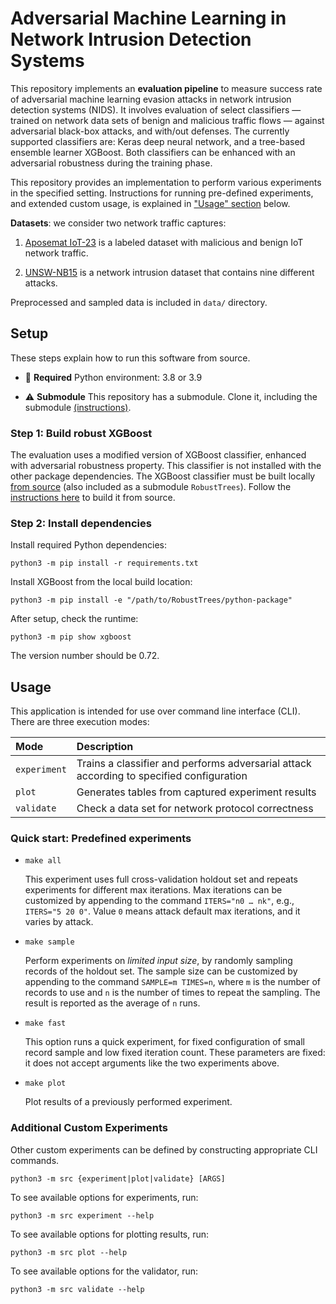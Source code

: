 # Adversarial Machine Learning in Network Intrusion Detection Systems

This repository implements an **evaluation pipeline** to measure success rate of adversarial machine learning evasion
attacks in network intrusion detection systems (NIDS). It involves evaluation of select classifiers — trained on network
data sets of benign and malicious traffic flows — against adversarial black-box attacks, and with/out defenses. The
currently supported classifiers are: Keras deep neural network, and a tree-based ensemble learner XGBoost. Both
classifiers can be enhanced with an adversarial robustness during the training phase.

This repository provides an implementation to perform various experiments in the specified setting. Instructions for
running pre-defined experiments, and extended custom usage, is explained in ["Usage" section](#usage) below.

**Datasets**: we consider two network traffic captures:

1. [Aposemat IoT-23](https://www.stratosphereips.org/datasets-iot23/) is a labeled dataset with malicious and benign IoT
   network traffic.

2. [UNSW-NB15](https://research.unsw.edu.au/projects/unsw-nb15-dataset) is a network intrusion dataset that contains
   nine different attacks.

Preprocessed and sampled data is included in `data/` directory.

## Setup

These steps explain how to run this software from source.

- :snake: **Required** Python environment: 3.8 or 3.9

- :warning: **Submodule** This repository has a submodule. Clone it, including the submodule
  [(instructions)](https://stackoverflow.com/a/4438292).

### Step 1: Build robust XGBoost

The evaluation uses a modified version of XGBoost classifier, enhanced with adversarial robustness property. This
classifier is not installed with the other package dependencies. The XGBoost classifier must be built
locally [from source](https://github.com/chenhongge/RobustTrees) (also included as a submodule `RobustTrees`). Follow
the
[instructions here](https://github.com/chenhongge/RobustTrees/tree/master/python-package#from-source) to build it from
source.

### Step 2: Install dependencies

Install required Python dependencies:

```
python3 -m pip install -r requirements.txt
```

Install XGBoost from the local build location:

```
python3 -m pip install -e "/path/to/RobustTrees/python-package"
```

After setup, check the runtime:

```
python3 -m pip show xgboost
```

The version number should be 0.72.

## Usage

This application is intended for use over command line interface (CLI). There are three execution modes:

| Mode         | Description                                                                              |
|:-------------|:-----------------------------------------------------------------------------------------|
| `experiment` | Trains a classifier and performs adversarial attack according to specified configuration |
| `plot`       | Generates tables from captured experiment results                                        |
| `validate`   | Check a data set for network protocol correctness                                        |

### Quick start: Predefined experiments

* `make all`

  This experiment uses full cross-validation holdout set and repeats experiments for different max iterations. Max
  iterations can be customized by appending to the command `ITERS="n0 … nk"`, e.g., `ITERS="5 20 0"`. Value `0` means
  attack default max iterations, and it varies by attack.

* `make sample`

  Perform experiments on _limited input size_, by randomly sampling records of the holdout set. The sample size can be
  customized by appending to the command `SAMPLE=m TIMES=n`, where `m` is the number of records to use and `n` is the
  number of times to repeat the sampling. The result is reported as the average of `n` runs.

* `make fast`

  This option runs a quick experiment, for fixed configuration of small record sample and low fixed iteration count. 
  These parameters are fixed: it does not accept arguments like the two experiments above.

* `make plot`

  Plot results of a previously performed experiment. 

### Additional Custom Experiments

Other custom experiments can be defined by constructing appropriate CLI commands.

```
python3 -m src {experiment|plot|validate} [ARGS]
```

To see available options for experiments, run:

```
python3 -m src experiment --help
```

To see available options for plotting results, run:

```
python3 -m src plot --help
```

To see available options for the validator, run:

```
python3 -m src validate --help
```
